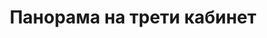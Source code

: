 ---
layout: /panorama.ect
project: '/web/projects/public/doctors-offices'
image: 'http://hub.acherno.com/svn/doctor/Site/Panorami/Dimov_Kabinet_03_Panorama_01_N.jpg'
title: 'Панорама на трети кабинет'
sitemap: false
---